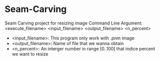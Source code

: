 # Seam-Carving
Seam Carving project for resizing image
Command Line Argument: <execute_filename> <input_filename> <output_filename> <n_percent>
  - <input_filename>: This program only work with .pnm image
  - <output_filename>: Name of file that we wanna obtain
  - <n_percent>: An interger number in range [0..100] that indice percent we want to resize
